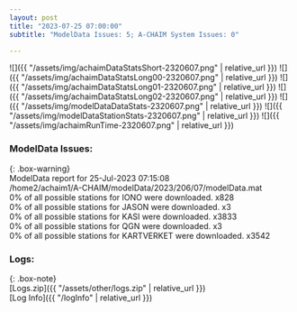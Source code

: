 ```yaml
---
layout: post
title: "2023-07-25 07:00:00"
subtitle: "ModelData Issues: 5; A-CHAIM System Issues: 0"

---
```


![]({{ "/assets/img/achaimDataStatsShort-2320607.png" | relative_url }})
![]({{ "/assets/img/achaimDataStatsLong00-2320607.png" | relative_url }})
![]({{ "/assets/img/achaimDataStatsLong01-2320607.png" | relative_url }})
![]({{ "/assets/img/achaimDataStatsLong02-2320607.png" | relative_url }})
![]({{ "/assets/img/modelDataDataStats-2320607.png" | relative_url }})
![]({{ "/assets/img/modelDataStationStats-2320607.png" | relative_url }})
![]({{ "/assets/img/achaimRunTime-2320607.png" | relative_url }})


### ModelData Issues:  
  
{: .box-warning}  
 ModelData report for 25-Jul-2023 07:15:08   
 /home2/achaim1/A-CHAIM/modelData/2023/206/07/modelData.mat   
 0% of all possible stations for IONO were downloaded. x828   
 0% of all possible stations for JASON were downloaded. x3   
 0% of all possible stations for KASI were downloaded. x3833   
 0% of all possible stations for QGN were downloaded. x3   
 0% of all possible stations for KARTVERKET were downloaded. x3542   
  


### Logs:  
  
{: .box-note}  
[Logs.zip]({{ "/assets/other/logs.zip" | relative_url }})  
[Log Info]({{ "/logInfo" | relative_url }})  
